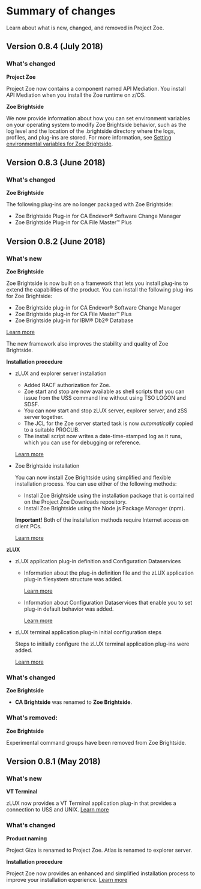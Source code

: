 # Summary of changes

Learn about what is new, changed, and removed in Project Zoe.

## Version 0.8.4 (July 2018)
### What's changed

**Project Zoe**

Project Zoe now contains a component named API Mediation. You install API Mediation when you install the Zoe runtime on z/OS.

**Zoe Brightside**

We now provide information about how you can set environment variables on your operating system to modify Zoe Brightside behavior, such as the log level and the location of the .brightside directory where the logs, profiles, and plug-ins are stored. For more information, see [Setting environmental variables for Zoe Brightside](cli-setenvironmentvariables.md).


## Version 0.8.3 (June 2018)
### What's changed

**Zoe Brightside**

The following plug-ins are no longer packaged with Zoe Brightside:

  - Zoe Brightside Plug-in for CA Endevor® Software Change Manager
  - Zoe Brightside Plug-in for CA File Master™ Plus

## Version 0.8.2 (June 2018)

### What's new

**Zoe Brightside**

Zoe Brightside is now built on a framework that lets you install plug-ins to extend the capabilities of the product. You can install the following plug-ins for Zoe Brightside:

   - Zoe Brightside plug-in for CA Endevor® Software Change Manager
   - Zoe Brightside plug-in for CA File Master™ Plus
   - Zoe Brightside plug-in for IBM® Db2® Database   

   [Learn more](cli-extending.md)

   The new framework also improves the stability and quality of Zoe Brightside.

**Installation procedure**

- zLUX and explorer server installation

    - Added RACF authorization for Zoe.
    - Zoe start and stop are now available as shell scripts that you can issue from the USS command line without using TSO LOGON and SDSF.
    - You can now start and stop zLUX server, explorer server, and zSS server together.
    - The JCL for the Zoe server started task is now _automatically_ copied to a suitable PROCLIB.
    - The install script now writes a date-time-stamped log as it runs, which you can use for debugging or reference.

     [Learn more](zoeinstall-zos.md)

- Zoe Brightside installation

    You can now install Zoe Brightside using simplified and flexible installation process. You can use either of the following methods:

    - Install Zoe Brightside using the installation package that is contained on the Project Zoe Downloads repository.
    - Install Zoe Brightside using the Node.js Package Manager (npm).

    **Important!** Both of the installation methods require Internet access on client PCs.

    [Learn more](cli-installcli.md)



**zLUX**

- zLUX application plug-in definition and Configuration Dataservices

    - Information about the plug-in definition file and the zLUX application plug-in filesystem structure was added.

      [Learn more](mvd-zluxplugindefandstruct.md)
      
    - Information about Configuration Dataservices that enable you to set plug-in default behavior was added.

      [Learn more](mvd-configdataservice.md)

- zLUX terminal application plug-in initial configuration steps

    Steps to initially configure the zLUX terminal application plug-ins were added.

    [Learn more](mvd-configterminalappports.md)


### What's changed

**Zoe Brightside**

- **CA Brightside** was renamed to **Zoe Brightside**.


### What's removed:

**Zoe Brightside**

Experimental command groups have been removed from Zoe Brightside.

## Version 0.8.1 (May 2018)

### What's new
**VT Terminal**

  zLUX now provides a VT Terminal application plug-in that provides a connection to USS and UNIX. [Learn more](mvd-appplugins.md)

### What's changed
**Product naming**

  Project Giza is renamed to Project Zoe. Atlas is renamed to explorer server.

**Installation procedure**

  Project Zoe now provides an enhanced and simplified installation process to improve your installation experience. [Learn more](zoeinstall.md)
